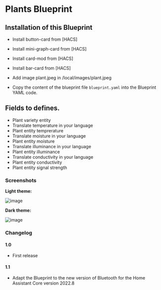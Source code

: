 # Plants Blueprint

## Installation of this Blueprint
- Install button-card from [HACS]
- Install mini-graph-card from [HACS]
- Install card-mod from [HACS]
- Install bar-card from [HACS]

- Add image plant.jpeg in /local/images/plant.jpeg

- Copy the content of the blueprint file `blueprint.yaml` into the Blueprint YAML code.

 ## Fields to defines.
 - Plant variety entity
 - Translate temperature in your language
 - Plant entity temprerature
 - Translate moisture in your language 
 - Plant entity moisture
 - Translate illuminance in your language
 - Plant entity illuminance
 - Translate conductivity in your language
 - Plant entity conductivity
 - Plant entity signal strength

### Screenshots
**Light theme:**<br>

![image](https://user-images.githubusercontent.com/83040228/182883162-8f174d60-0ca7-44af-9846-6005e548ea45.jpeg)

**Dark theme:**<br>

![image](https://user-images.githubusercontent.com/83040228/182883190-1f293f1f-9298-49f7-8dcd-aab847fc1ebd.jpeg)

### Changelog
#### 1.0
- First release

#### 1.1
- Adapt the Blueprint to the new version of Bluetooth for the Home Assistant Core version 2022.8
